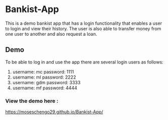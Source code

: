 # Bankist-App
This is a demo bankist app that has a login functionality that enables a user to login and view their history. The user is also able to transfer money from one user to another and also request a loan.

## Demo
To be able to log in and use the app there are several login users as follows:
1. username: mc password: 1111
2. username: ml password: 2222
3. username: gdm password: 3333
4. username: mf password: 4444

### View the demo here :
https://moseschengo29.github.io/Bankist-App/

